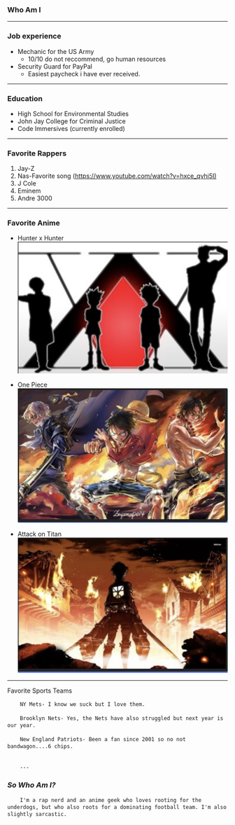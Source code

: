 ### Who Am I
---

### Job experience 

* Mechanic for the US Army 
  * 10/10 do not reccommend, go human resources
* Security Guard for PayPal 
  * Easiest paycheck i have ever received.


---


### Education

* High School for Environmental Studies
* John Jay College for Criminal Justice
* Code Immersives (currently enrolled)


---


### Favorite Rappers 

1. Jay-Z 
2. Nas-Favorite song 
(<https://www.youtube.com/watch?v=hxce_qvhi5I)>
3. J Cole
4. Eminem
5. Andre 3000


---

### Favorite Anime
 * Hunter x Hunter ![alt text](Screen&#32;Shot&#32;2019-09-10&#32;at&#32;8.52.42&#32;PM.png)
 
 
 * One Piece ![alt text](Screen&#32;Shot&#32;2019-09-10&#32;at&#32;8.57.35&#32;PM.png)
 
 
 * Attack on Titan ![alt text](Screen&#32;Shot&#32;2019-09-10&#32;at&#32;9.00.46&#32;PM.png)


---


Favorite Sports Teams

        NY Mets- I know we suck but I love them.

        Brooklyn Nets- Yes, the Nets have also struggled but next year is our year.

        New England Patriots- Been a fan since 2001 so no not bandwagon....6 chips.


        ---


### _So Who Am I?_

        I'm a rap nerd and an anime geek who loves rooting for the underdogs, but who also roots for a dominating football team. I'm also slightly sarcastic.
